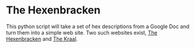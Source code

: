 The Hexenbracken
============

This python script will take a set of hex descriptions from a Google Doc and turn them into a simple web site. Two such websites exist, [The Hexenbracken][1] and [The Kraal][2].

[1]: http://save.vs.totalpartykill.ca/grab-bag/hexenbracken/
[2]: http://save.vs.totalpartykill.ca/grab-bag/kraal/
